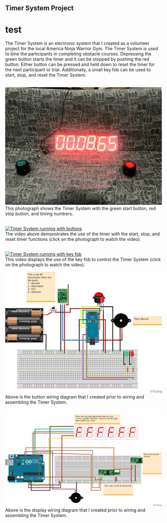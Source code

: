 ## Timer System Project
# test
The Timer System is an electronic system that I created as a volunteer project for the local America Ninja Warrior Gym. The Timer System is used to time the participants in completing obstacle courses.  Depressing the green button starts the timer and it can be stopped by pushing the red button.  Either button can be pressed and held down to reset the timer for the next participant or trial.  Additionally, a small key fob can be used to start, stop, and reset the Timer System. <br /> <br />

![Timer System with the start and stop button](https://github.com/zgreenberg02/TimerSystemProject/blob/master/Images/TimerSystem.jpg?raw=true)
This photograph shows the Timer System with the green start button, red stop button, and timing numbers. <br /> <br />

[![Timer System running with buttons](http://img.youtube.com/vi/ExlcoNli3zw/0.jpg)](http://www.youtube.com/watch?v=ExlcoNli3zw) <br /> 
The video above demonstrates the use of the timer with the start, stop, and reset timer functions (click on the photograph to watch the video). <br /> <br /> 

[![Timer System running with key fob](http://img.youtube.com/vi/jaDrv7_3Kfk/0.jpg)](http://www.youtube.com/watch?v=jaDrv7_3Kfk) <br /> 
This video displays the use of the key fob to control the Timer System (click on the photograph to watch the video).

![Button wiring](https://github.com/zgreenberg02/TimerSystemProject/blob/master/Images/button.png)
Above is the button wiring diagram that I created prior to wiring and assembling the Timer System. <br /> <br /> 

![Button wiring](https://github.com/zgreenberg02/TimerSystemProject/blob/master/Images/display.png)
Above is the display wiring diagram that I created prior to wiring and assembling the Timer System. <br /> <br /> 
